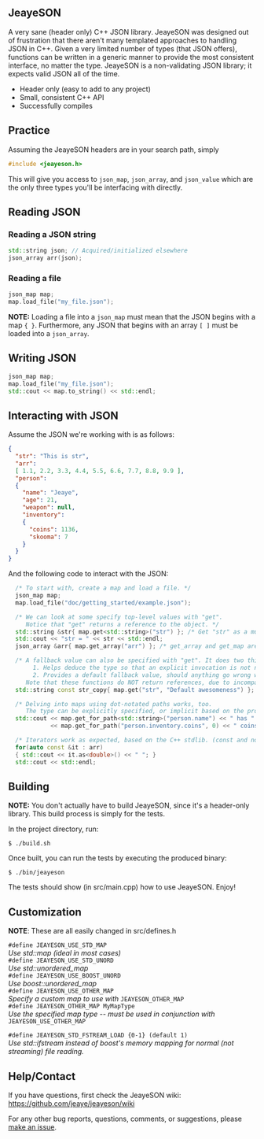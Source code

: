 JeayeSON
---

A very sane (header only) C++ JSON library. JeayeSON was designed out of 
frustration that there aren't many templated approaches to handling JSON
in C++. Given a very limited number of types (that JSON offers), functions
can be written in a generic manner to provide the most consistent
interface, no matter the type. JeayeSON is a non-validating JSON library;
it expects valid JSON all of the time.

  * Header only (easy to add to any project)
  * Small, consistent C++ API
  * Successfully compiles


Practice
----
Assuming the JeayeSON headers are in your search path, simply  
```cpp
#include <jeayeson.h>
```
This will give you access to `json_map`, `json_array`, and `json_value` which are the only three types you'll be interfacing with directly.

Reading JSON
----
### Reading a JSON string
```cpp
std::string json; // Acquired/initialized elsewhere
json_array arr(json);
```
### Reading a file
```cpp
json_map map;
map.load_file("my_file.json");
```
**NOTE:** Loading a file into a `json_map` must mean that the JSON begins with a map `{ }`. Furthermore, any JSON that begins with an array `[ ]` must be loaded into a `json_array`.

Writing JSON
----
```cpp
json_map map;
map.load_file("my_file.json");
std::cout << map.to_string() << std::endl;
```
Interacting with JSON
----
Assume the JSON we're working with is as follows:
```json
{
  "str": "This is str",
  "arr":
  [ 1.1, 2.2, 3.3, 4.4, 5.5, 6.6, 7.7, 8.8, 9.9 ],
  "person":
  {
    "name": "Jeaye",
    "age": 21,
    "weapon": null,
    "inventory":
    {
      "coins": 1136,
      "skooma": 7
    }
  }
}
```
And the following code to interact with the JSON:
```cpp
  /* To start with, create a map and load a file. */
  json_map map;
  map.load_file("doc/getting_started/example.json");

  /* We can look at some specify top-level values with "get".
     Notice that "get" returns a reference to the object. */
  std::string &str{ map.get<std::string>("str") }; /* Get "str" as a mutable string reference. */
  std::cout << "str = " << str << std::endl;
  json_array &arr{ map.get_array("arr") }; /* get_array and get_map are convenience functions. */

  /* A fallback value can also be specified with "get". It does two things:
       1. Helps deduce the type so that an explicit invocation is not needed
       2. Provides a default fallback value, should anything go wrong while accessing
     Note that these functions do NOT return references, due to incompatibilities with the fallback. */
  std::string const str_copy{ map.get("str", "Default awesomeness") }; // Second param is the default

  /* Delving into maps using dot-notated paths works, too.
     The type can be explicitly specified, or implicit based on the provided fallback. */
  std::cout << map.get_for_path<std::string>("person.name") << " has " // No fallback
            << map.get_for_path("person.inventory.coins", 0) << " coins\n"; // Fallback is 0

  /* Iterators work as expected, based on the C++ stdlib. (const and non-const) */
  for(auto const &it : arr)
  { std::cout << it.as<double>() << " "; }
  std::cout << std::endl;
```

Building
---
**NOTE:** You don't actually have to build JeayeSON, since it's a header-only
library. This build process is simply for the tests.

In the project directory, run:

`$ ./build.sh`
  
Once built, you can run the tests by executing the produced binary:

`$ ./bin/jeayeson`
  
The tests should show (in src/main.cpp) how to use JeayeSON. Enjoy!

Customization
---

**NOTE**: These are all easily changed in src/defines.h

`#define JEAYESON_USE_STD_MAP`  
  *Use std::map (ideal in most cases)*  
`#define JEAYESON_USE_STD_UNORD`  
  *Use std::unordered_map*  
`#define JEAYESON_USE_BOOST_UNORD`  
  *Use boost::unordered_map*  
`#define JEAYESON_USE_OTHER_MAP`  
  *Specify a custom map to use with* `JEAYESON_OTHER_MAP`  
`#define JEAYESON_OTHER_MAP MyMapType`  
  *Use the specified map type -- must be used in conjunction with* `JEAYESON_USE_OTHER_MAP`  

`#define JEAYESON_STD_FSTREAM_LOAD {0-1} (default 1)`  
  *Use std::ifstream instead of boost's memory mapping for normal (not streaming) file reading.*  

Help/Contact
---
If you have questions, first check the JeayeSON wiki: https://github.com/jeaye/jeayeson/wiki

For any other bug reports, questions, comments, or suggestions, please [make an issue](https://github.com/jeaye/jeayeson/issues).

